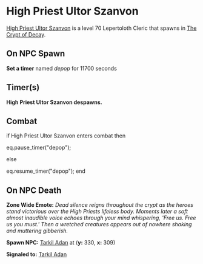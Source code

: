 # High Priest Ultor Szanvon



[High Priest Ultor Szanvon](/npc/200245) is a level 70 Lepertoloth Cleric that spawns in [The Crypt of Decay](/zone/200).



## On NPC Spawn

**Set a timer** named *depop* for 11700 seconds


## Timer(s)

**High Priest Ultor Szanvon despawns.**


## Combat

if  High Priest Ultor Szanvon enters combat  then


eq.pause_timer("depop");

else


eq.resume_timer("depop");
end



## On NPC Death

**Zone Wide Emote:** <span class="text-warning">*Dead silence reigns throughout the crypt as the heroes stand victorious over the High Priests lifeless body. Moments later a soft almost inaudible voice echoes through your mind whispering, 'Free us. Free us you must.' Then a wretched creatures appears out of nowhere shaking and muttering gibberish.*</span>



**Spawn NPC:**  [Tarkil Adan](/npc/200267) at (**y:** 330, **x:** 309)

**Signaled to:**  [Tarkil Adan](/npc/200267)